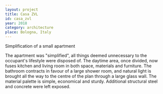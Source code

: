 ```yaml
---
layout: project
title: Casa ZVL
id: casa_zvl
year: 2018
category: architecture
place: Bologna, Italy
---
```


Simplification of a small apartment

The apartment was "simplified", all things deemed unnecessary to the occupant's lifestyle were disposed of. The daytime area, once divided, now fuses kitchen and living room in both space, materials and furniture. The bathroom contracts in favour of a large shower room, and natural light is brought all the way to the centre of the plan through a large glass wall.
The material palette is simple, economical and sturdy. Additional structural steel and concrete were left exposed.
